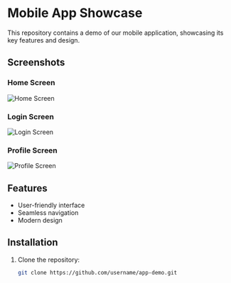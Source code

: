 # Mobile App Showcase

This repository contains a demo of our mobile application, showcasing its key features and design.

## Screenshots

### Home Screen
![Home Screen](images/home-screen.png "Home Screen")

### Login Screen
![Login Screen](images/login-screen.png "Login Screen")

### Profile Screen
![Profile Screen](images/profile-screen.png "Profile Screen")

## Features
- User-friendly interface
- Seamless navigation
- Modern design

## Installation
1. Clone the repository:
   ```bash
   git clone https://github.com/username/app-demo.git

